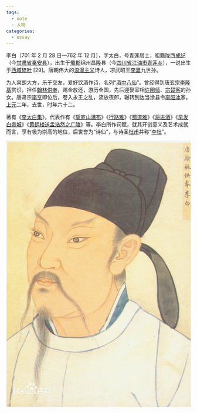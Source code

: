 ```yaml
---
tags:
  - note
  - 人物
categories:
  - essay
---
```


李白（701 年 2 月 28 日—762 年 12 月），字太白，号青莲居士，祖籍陇西[成纪](https://baike.baidu.com/item/%E6%88%90%E7%BA%AA/6555802?fromModule=lemma_inlink)（今[甘肃省](https://baike.baidu.com/item/%E7%94%98%E8%82%83%E7%9C%81/684374?fromModule=lemma_inlink)[秦安县](https://baike.baidu.com/item/%E7%A7%A6%E5%AE%89%E5%8E%BF/838025?fromModule=lemma_inlink)），出生于[蜀郡](https://baike.baidu.com/item/%E8%9C%80%E9%83%A1/7969135?fromModule=lemma_inlink)绵州昌隆县（今[四川省](https://baike.baidu.com/item/%E5%9B%9B%E5%B7%9D%E7%9C%81/15626925?fromModule=lemma_inlink)[江油市](https://baike.baidu.com/item/%E6%B1%9F%E6%B2%B9%E5%B8%82/6866675?fromModule=lemma_inlink)[青莲乡](https://baike.baidu.com/item/%E9%9D%92%E8%8E%B2%E4%B9%A1/5114904?fromModule=lemma_inlink)），一说出生于[西域](https://baike.baidu.com/item/%E8%A5%BF%E5%9F%9F/763351?fromModule=lemma_inlink)[碎叶](https://baike.baidu.com/item/%E7%A2%8E%E5%8F%B6/3709992?fromModule=lemma_inlink) [29]。唐朝伟大的[浪漫主义](https://baike.baidu.com/item/%E6%B5%AA%E6%BC%AB%E4%B8%BB%E4%B9%89/214808?fromModule=lemma_inlink)诗人，凉武昭王[李暠](https://baike.baidu.com/item/%E6%9D%8E%E6%9A%A0/18438?fromModule=lemma_inlink)九世孙。

为人爽朗大方，乐于交友，爱好饮酒作诗，名列“[酒中八仙](https://baike.baidu.com/item/%E9%85%92%E4%B8%AD%E5%85%AB%E4%BB%99/4582894?fromModule=lemma_inlink)”。曾经得到唐玄宗[李隆基](https://baike.baidu.com/item/%E6%9D%8E%E9%9A%86%E5%9F%BA/274734?fromModule=lemma_inlink)赏识，担任[翰林供奉](https://baike.baidu.com/item/%E7%BF%B0%E6%9E%97%E4%BE%9B%E5%A5%89/22838547?fromModule=lemma_inlink)，赐金放还，游历全国，先后迎娶宰相[许圉师](https://baike.baidu.com/item/%E8%AE%B8%E5%9C%89%E5%B8%88/3711397?fromModule=lemma_inlink)、[宗楚客](https://baike.baidu.com/item/%E5%AE%97%E6%A5%9A%E5%AE%A2/6184200?fromModule=lemma_inlink)的孙女。唐肃宗[李亨](https://baike.baidu.com/item/%E6%9D%8E%E4%BA%A8/16111?fromModule=lemma_inlink)即位后，卷入永王之乱，流放夜郎，辗转到达当涂县令[李阳冰](https://baike.baidu.com/item/%E6%9D%8E%E9%98%B3%E5%86%B0/2709012?fromModule=lemma_inlink)家。[上元](https://baike.baidu.com/item/%E4%B8%8A%E5%85%83/23816491?fromModule=lemma_inlink)二年，去世，时年六十二。

著有《[李太白集](https://baike.baidu.com/item/%E6%9D%8E%E5%A4%AA%E7%99%BD%E9%9B%86/5284494?fromModule=lemma_inlink)》，代表作有《[望庐山瀑布](https://baike.baidu.com/item/%E6%9C%9B%E5%BA%90%E5%B1%B1%E7%80%91%E5%B8%83/2871354?fromModule=lemma_inlink)》《[行路难](https://baike.baidu.com/item/%E8%A1%8C%E8%B7%AF%E9%9A%BE/806630?fromModule=lemma_inlink)》《[蜀道难](https://baike.baidu.com/item/%E8%9C%80%E9%81%93%E9%9A%BE/14470?fromModule=lemma_inlink)》《[将进酒](https://baike.baidu.com/item/%E5%B0%86%E8%BF%9B%E9%85%92/5312?fromModule=lemma_inlink)》《[早发白帝城](https://baike.baidu.com/item/%E6%97%A9%E5%8F%91%E7%99%BD%E5%B8%9D%E5%9F%8E/2807632?fromModule=lemma_inlink)》《[黄鹤楼送孟浩然之广陵](https://baike.baidu.com/item/%E9%BB%84%E9%B9%A4%E6%A5%BC%E9%80%81%E5%AD%9F%E6%B5%A9%E7%84%B6%E4%B9%8B%E5%B9%BF%E9%99%B5/2804672?fromModule=lemma_inlink)》等。李白所作词赋，就其开创意义及艺术成就而言，享有极为崇高的地位，后世誉为“诗仙”，与诗圣[杜甫](https://baike.baidu.com/item/%E6%9D%9C%E7%94%AB/63508?fromModule=lemma_inlink)并称“[李杜](https://baike.baidu.com/item/%E6%9D%8E%E6%9D%9C/2640733?fromModule=lemma_inlink)”。

![](assets/images/Pasted%20image%2020240404170325.png)
